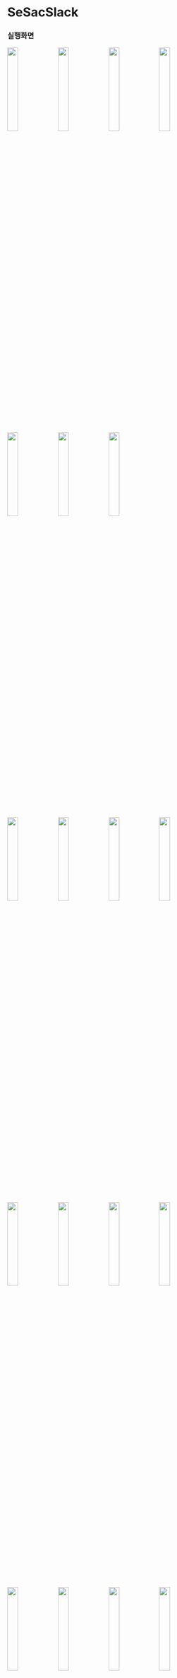 
# SeSacSlack

### 실행화면
<p>
<!-- [1 온보딩화면] -->
<img src = "https://github.com/LEESANGNAM/SeSacSlack/assets/61412496/376242c1-30db-431c-abfa-efffb02e5e86" width="22%"/>  
<!-- [2 로그인모달]  -->
<img src = "https://github.com/LEESANGNAM/SeSacSlack/assets/61412496/5c9dd1e3-71f6-45a8-ac5c-3c889e955890" width="22%"/>  
<!-- [3 이메일로그인]  -->
<img src = "https://github.com/LEESANGNAM/SeSacSlack/assets/61412496/1e20ad6d-675c-46e5-8bb4-4f398bececf6" width="22%"/>  
<!-- [5 회원가입중복체크]  -->
<img src = "https://github.com/LEESANGNAM/SeSacSlack/assets/61412496/60335d05-acad-42da-b8bf-f2d3c44fbd2b" width="22%"/>   
</p>

<p>
<!-- [7 워크스페이스생성] -->
<img src = "https://github.com/LEESANGNAM/SeSacSlack/assets/61412496/eeee6219-f12b-4202-86a6-4f9ca674379e" width="22%"/>  
<!-- [8 채널추가_안읽은메세지] -->
<img src = "https://github.com/LEESANGNAM/SeSacSlack/assets/61412496/187211b4-8faa-44de-8f69-5a0a28fecf8e" width="22%"/>  
<!-- [6 워크스페이스홈_데이터없을때] -->
<img src = "https://github.com/LEESANGNAM/SeSacSlack/assets/61412496/7e9358de-8f09-486d-ae0c-d426f0e9bbcc" width="22%"/>  
</p>
 

<p>
<!-- [10 사이드메뉴_관리자] -->
<img src = "https://github.com/LEESANGNAM/SeSacSlack/assets/61412496/96802798-ec10-4b2a-89c7-37268a1464d1" width="22%"/>  
<!-- [10 사이드메뉴_나가기_관리자] -->
<img src = "https://github.com/LEESANGNAM/SeSacSlack/assets/61412496/82ca967c-664b-44c8-9081-84c6ada5cad0" width="22%"/>  
<!-- [10 사이드메뉴_나가기] -->
<img src = "https://github.com/LEESANGNAM/SeSacSlack/assets/61412496/b35a0623-8ec2-4d64-a3a8-5c8d0ffabbb0" width="22%"/>  
<!-- [9 사이드메뉴작동_변경,홈셀작동.gif] -->
<img src = "https://github.com/LEESANGNAM/SeSacSlack/assets/61412496/77427c8e-5cda-4b94-9765-bd1cd3d7930a" width="22%"/>  
</p>

<p>
<!-- [10 채널채팅_이미지레이아웃] -->
<img src = "https://github.com/LEESANGNAM/SeSacSlack/assets/61412496/35e26958-6b68-45ab-b0d3-4e419ef5d514" width="22%"/>  
<!-- [10 채널채팅_입력란사진만] -->
<img src = "https://github.com/LEESANGNAM/SeSacSlack/assets/61412496/b776cd5f-83a2-458f-a1fd-7fc0d195d27d" width="22%"/>  
<!-- [10 채널채팅_입력텍스트,사진] -->
<img src = "https://github.com/LEESANGNAM/SeSacSlack/assets/61412496/4fc3aaeb-5c0c-4e98-80c6-c1e0061bcce4" width="22%"/>  
<!-- [채널채팅수신받기.gif] -->
<img src = "https://github.com/LEESANGNAM/SeSacSlack/assets/61412496/c0fccdf4-30ff-4555-8333-39da32d65fa7" width="22%"/>  
</p>

<p>
<!-- [11 잠금화면푸시알림] -->
<img src = "https://github.com/LEESANGNAM/SeSacSlack/assets/61412496/c329d649-bdf2-4095-8cfb-2b8d048deb27" width="22%"/>  
<!-- [11 홈화면푸시알림] -->
<img src = "https://github.com/LEESANGNAM/SeSacSlack/assets/61412496/1975f007-dd87-4347-822d-c5043242d27c" width="22%"/>  
<!-- [12 새싹코인샵_결제] -->
<img src = "https://github.com/LEESANGNAM/SeSacSlack/assets/61412496/82d6e1e0-1e5a-43f6-83c6-f5e2139d286c" width="22%"/>  
<!-- [12 새싹코인샵_결제완료] -->
<img src = "https://github.com/LEESANGNAM/SeSacSlack/assets/61412496/65dbdf6d-1f86-4823-b48f-33fafe5eb948" width="22%"/>  
</p>


### 간단소개
같은 관심사를 가진 유저들끼리 소통할 수 있는 어플리케이션

## 개발기간
+ 개인프로젝트
+ 2024.1.3 ~ 2024.3.1 (9주)
## 최소타겟
+ iOS 16.0

## 기술스택
+ MVVM,RXSwift
+ UIKit,SnapKit, AutoLayout
+ Diffable DataSource, Compositional Layout
+ Kingfisher, Alamofire, Realm
+ Firebase Cloud Messaging, iamPort, KakaoOpenSDK,SoketIO

## 기능소개

### 회원가입,로그인
+ **RXKakaoSDK(카카오)** 와 **AuthenticationServices(애플)** 를 통해 SNS 로그인 제공
+ 이메일 유효성검사 api 를 통해 사용가능한 이메일인지 확인 후 회원가입 진행


### 워크스페이스
+ **DiffableDataSource** 를 활용한 **Expandable** 기능 구현
+ **UIViewControllerAnimatedTransitioning** 를 이용해 **SideMenu** 구현

### 채팅
+ **MultipartForm/Data** 을 이용해 여러장의 이미지 포함 채팅 업로드
+ **Realm** 을 활용해 과거 채팅내역을 저장하여 네트워크 통신 최소화
+ **SocketIO**를 활용해 양방향 실시간 채팅 기능
+ **Firebase Cloud Messaging(FCM)** 을 이용해 **Push Notification** 수신

### PG결제
+ **Iamport** 를 활용해 신용카드 결제 구현 및 영수증 검증


## 트러블슈팅
